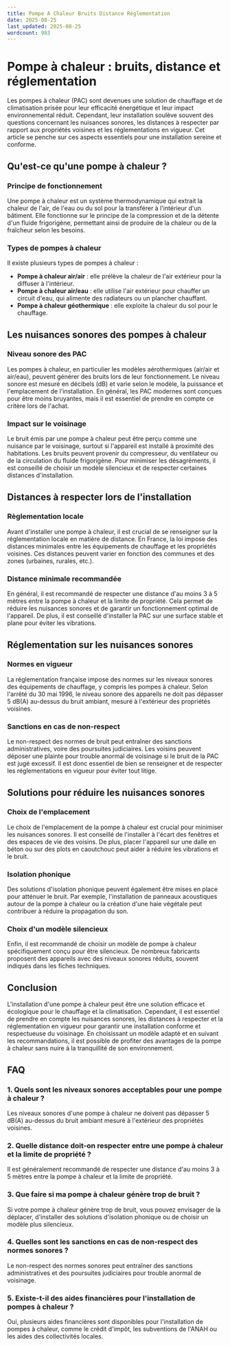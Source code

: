 ```yaml
---
title: Pompe A Chaleur Bruits Distance Réglementation
date: 2025-08-25
last_updated: 2025-08-25
wordcount: 983
---
```


# Pompe à chaleur : bruits, distance et réglementation

Les pompes à chaleur (PAC) sont devenues une solution de chauffage et de climatisation prisée pour leur efficacité énergétique et leur impact environnemental réduit. Cependant, leur installation soulève souvent des questions concernant les nuisances sonores, les distances à respecter par rapport aux propriétés voisines et les réglementations en vigueur. Cet article se penche sur ces aspects essentiels pour une installation sereine et conforme.

## Qu'est-ce qu'une pompe à chaleur ?

### Principe de fonctionnement

Une pompe à chaleur est un système thermodynamique qui extrait la chaleur de l'air, de l'eau ou du sol pour la transférer à l'intérieur d'un bâtiment. Elle fonctionne sur le principe de la compression et de la détente d'un fluide frigorigène, permettant ainsi de produire de la chaleur ou de la fraîcheur selon les besoins.

### Types de pompes à chaleur

Il existe plusieurs types de pompes à chaleur :

- **Pompe à chaleur air/air** : elle prélève la chaleur de l'air extérieur pour la diffuser à l'intérieur.
- **Pompe à chaleur air/eau** : elle utilise l'air extérieur pour chauffer un circuit d'eau, qui alimente des radiateurs ou un plancher chauffant.
- **Pompe à chaleur géothermique** : elle exploite la chaleur du sol pour le chauffage.

## Les nuisances sonores des pompes à chaleur

### Niveau sonore des PAC

Les pompes à chaleur, en particulier les modèles aérothermiques (air/air et air/eau), peuvent générer des bruits lors de leur fonctionnement. Le niveau sonore est mesuré en décibels (dB) et varie selon le modèle, la puissance et l'emplacement de l'installation. En général, les PAC modernes sont conçues pour être moins bruyantes, mais il est essentiel de prendre en compte ce critère lors de l'achat.

### Impact sur le voisinage

Le bruit émis par une pompe à chaleur peut être perçu comme une nuisance par le voisinage, surtout si l'appareil est installé à proximité des habitations. Les bruits peuvent provenir du compresseur, du ventilateur ou de la circulation du fluide frigorigène. Pour minimiser les désagréments, il est conseillé de choisir un modèle silencieux et de respecter certaines distances d'installation.

## Distances à respecter lors de l'installation

### Règlementation locale

Avant d'installer une pompe à chaleur, il est crucial de se renseigner sur la réglementation locale en matière de distance. En France, la loi impose des distances minimales entre les équipements de chauffage et les propriétés voisines. Ces distances peuvent varier en fonction des communes et des zones (urbaines, rurales, etc.).

### Distance minimale recommandée

En général, il est recommandé de respecter une distance d'au moins 3 à 5 mètres entre la pompe à chaleur et la limite de propriété. Cela permet de réduire les nuisances sonores et de garantir un fonctionnement optimal de l'appareil. De plus, il est conseillé d'installer la PAC sur une surface stable et plane pour éviter les vibrations.

## Réglementation sur les nuisances sonores

### Normes en vigueur

La réglementation française impose des normes sur les niveaux sonores des équipements de chauffage, y compris les pompes à chaleur. Selon l'arrêté du 30 mai 1996, le niveau sonore des appareils ne doit pas dépasser 5 dB(A) au-dessus du bruit ambiant, mesuré à l'extérieur des propriétés voisines.

### Sanctions en cas de non-respect

Le non-respect des normes de bruit peut entraîner des sanctions administratives, voire des poursuites judiciaires. Les voisins peuvent déposer une plainte pour trouble anormal de voisinage si le bruit de la PAC est jugé excessif. Il est donc essentiel de bien se renseigner et de respecter les réglementations en vigueur pour éviter tout litige.

## Solutions pour réduire les nuisances sonores

### Choix de l'emplacement

Le choix de l'emplacement de la pompe à chaleur est crucial pour minimiser les nuisances sonores. Il est conseillé de l'installer à l'écart des fenêtres et des espaces de vie des voisins. De plus, placer l'appareil sur une dalle en béton ou sur des plots en caoutchouc peut aider à réduire les vibrations et le bruit.

### Isolation phonique

Des solutions d'isolation phonique peuvent également être mises en place pour atténuer le bruit. Par exemple, l'installation de panneaux acoustiques autour de la pompe à chaleur ou la création d'une haie végétale peut contribuer à réduire la propagation du son.

### Choix d'un modèle silencieux

Enfin, il est recommandé de choisir un modèle de pompe à chaleur spécifiquement conçu pour être silencieux. De nombreux fabricants proposent des appareils avec des niveaux sonores réduits, souvent indiqués dans les fiches techniques.

## Conclusion

L'installation d'une pompe à chaleur peut être une solution efficace et écologique pour le chauffage et la climatisation. Cependant, il est essentiel de prendre en compte les nuisances sonores, les distances à respecter et la réglementation en vigueur pour garantir une installation conforme et respectueuse du voisinage. En choisissant un modèle adapté et en suivant les recommandations, il est possible de profiter des avantages de la pompe à chaleur sans nuire à la tranquillité de son environnement.

## FAQ

### 1. Quels sont les niveaux sonores acceptables pour une pompe à chaleur ?

Les niveaux sonores d'une pompe à chaleur ne doivent pas dépasser 5 dB(A) au-dessus du bruit ambiant mesuré à l'extérieur des propriétés voisines.

### 2. Quelle distance doit-on respecter entre une pompe à chaleur et la limite de propriété ?

Il est généralement recommandé de respecter une distance d'au moins 3 à 5 mètres entre la pompe à chaleur et la limite de propriété.

### 3. Que faire si ma pompe à chaleur génère trop de bruit ?

Si votre pompe à chaleur génère trop de bruit, vous pouvez envisager de la déplacer, d'installer des solutions d'isolation phonique ou de choisir un modèle plus silencieux.

### 4. Quelles sont les sanctions en cas de non-respect des normes sonores ?

Le non-respect des normes sonores peut entraîner des sanctions administratives et des poursuites judiciaires pour trouble anormal de voisinage.

### 5. Existe-t-il des aides financières pour l'installation de pompes à chaleur ?

Oui, plusieurs aides financières sont disponibles pour l'installation de pompes à chaleur, comme le crédit d'impôt, les subventions de l'ANAH ou les aides des collectivités locales.
